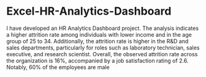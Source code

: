 # Excel-HR-Analytics-Dashboard
I have developed an HR Analytics Dashboard project. The analysis indicates a higher attrition rate among individuals with lower income and in the age group of 25 to 34. Additionally, the attrition rate is higher in the R&D and sales departments, particularly for roles such as laboratory technician, sales executive, and research scientist. Overall, the observed attrition rate across the organization is 16%, accompanied by a job satisfaction rating of 2.6. Notably, 60% of the employees are male
